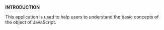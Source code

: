 **INTRODUCTION**

This application is used to help users to understand the basic concepts of the object of JavaScript.